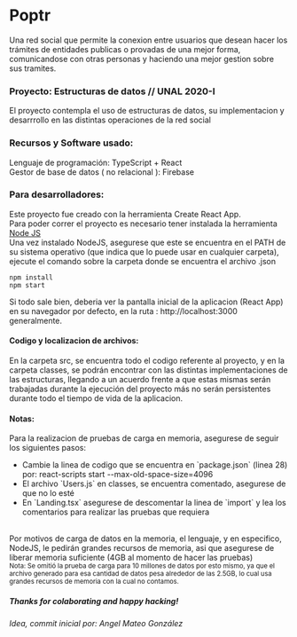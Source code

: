 # Poptr 
Una red social que permite la conexion entre usuarios que desean hacer los trámites de entidades publicas o provadas de una mejor forma, comunicandose con otras personas y haciendo una mejor gestion sobre sus tramites.

### Proyecto: Estructuras de datos // UNAL 2020-I
El proyecto contempla el uso de estructuras de datos, su implementacion y desarrrollo en las distintas operaciones de la red social

### Recursos y Software usado:
Lenguaje de programación: TypeScript + React 
<br/>
Gestor de base de datos ( no relacional ): Firebase
### Para desarrolladores:
Este proyecto fue creado con la herramienta Create React App.
<br/>
Para poder correr el proyecto es necesario tener instalada la herramienta <a href= "https://nodejs.org/es/"> Node JS </a>
<br/>
Una vez instalado NodeJS, asegurese que este se encuentra en el PATH de su sistema operativo (que indica que lo puede usar en cualquier carpeta), ejecute el comando sobre la carpeta donde se encuentra el archivo .json
``` 
npm install 
npm start
```
Si todo sale bien, deberia ver la pantalla inicial de la aplicacion (React App) en su navegador por defecto, en la ruta : http://localhost:3000 generalmente. 

#### Codigo y localizacion de archivos:
En la carpeta src, se encuentra todo el codigo referente al proyecto, y en la carpeta classes, se podrán encontrar con las distintas implementaciones de las estructuras, llegando a un acuerdo frente a que estas mismas serán trabajadas durante la ejecución del proyecto más no serán persistentes durante todo el tiempo de vida de la aplicacion.

#### Notas: 
Para la realizacion de pruebas de carga en memoria, asegurese de seguir los siguientes pasos: 
<br/>
<ul>
    <li> Cambie la linea de codigo que se encuentra en `package.json` (linea 28) por:  react-scripts start --max-old-space-size=4096</li>
    <li> El archivo `Users.js` en classes, se encuentra comentado, asegurese de que no lo esté</li>
    <li> En `Landing.tsx` asegurese de descomentar la linea de `import` y lea los comentarios para realizar las pruebas que requiera</li>
</ul>
<br/>
Por motivos de carga de datos en la memoria, el lenguaje, y en especifico, NodeJS, le pedirán grandes recursos de memoria, asi que asegurese de liberar memoria suficiente (4GB al momento de hacer las pruebas)
<br/>
<small> Nota: Se omitió la prueba de carga para 10 millones de datos por esto mismo, ya que el archivo generado para esa cantidad de datos pesa alrededor de las 2.5GB, lo cual usa grandes recursos de memoria con la cual no contamos. </small> 

##### Thanks for colaborating and happy hacking!
###### Idea, commit inicial por: Angel Mateo González

